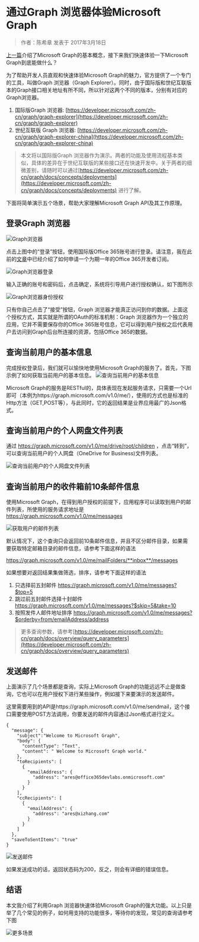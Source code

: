 # 通过Graph 浏览器体验Microsoft Graph
> 作者：陈希章 发表于 2017年3月18日

[上一篇](microsoftgraphoverview.md)介绍了Microsoft Graph的基本概念，接下来我们快速体验一下Microsoft Graph到底能做什么？

为了帮助开发人员直观和快速体验Microsoft Graph的魅力，官方提供了一个专门的工具，叫做Graph 浏览器（Graph Explorer）。同时，由于国际版和世纪互联版本的Graph接口相关地址有所不同，所以针对这两个不同的版本，分别有对应的Graph浏览器。

1. 国际版Graph 浏览器: [https://developer.microsoft.com/zh-cn/graph/graph-explorer](https://developer.microsoft.com/zh-cn/graph/graph-explorer)
2. 世纪互联版 Graph 浏览器: [https://developer.microsoft.com/zh-cn/graph/graph-explorer-china](https://developer.microsoft.com/zh-cn/graph/graph-explorer-china)

> 本文将以国际版Graph 浏览器作为演示。两者的功能及使用流程基本类似，具体的差异在于世纪互联版的某些接口还在快速开发中。关于两者的细微差别，请随时可以通过[https://developer.microsoft.com/zh-cn/graph/docs/concepts/deployments](https://developer.microsoft.com/zh-cn/graph/docs/concepts/deployments) 进行了解。

下面将简单演示五个场景，帮助大家理解Microsoft Graph API及其工作原理。

## 登录Graph 浏览器
![Graph浏览器](./images/graphexplorer.PNG)

点击上图中的“登录”按钮，使用国际版Office 365账号进行登录。请注意，我在此前的[文章](office365devenv.md)中已经介绍了如何申请一个为期一年的Office 365开发者订阅。

![Graph浏览器登录](./images/graphexplorelogin.PNG)

输入正确的账号和密码后，点击确定，系统将引导用户进行授权确认，如下图所示

![Graph浏览器身份授权](./images/graphexplorerauthorization.PNG)

只有你自己点击了“接受”按钮，Graph 浏览器才能真正访问到你的数据。上面这个授权方式，其实就是所谓的OAuth的标准机制：Graph 浏览器作为一个独立的应用，它并不需要保存你的Office 365账号信息，它可以得到用户授权之后代表用户去访问到Graph后台所连接的资源，包括Office 365的数据。


## 查询当前用户的基本信息

完成授权登录后，我们就可以愉快地使用Microsoft Graph的服务了。首先，下图示例了如何获取当前用户的基本信息。
![查询当前用户的基本信息](./images/graphexploregetuserinfo.PNG)

Microsoft Graph的服务是RESTful的，具体表现在发起服务请求，只需要一个Url即可（本例为https://graph.microsoft.com/v1.0/me/），使用的方式也是标准的Http方法（GET,POST等），与此同时，它的返回结果是业界应用最广的Json格式。

## 查询当前用户的个人网盘文件列表
通过 https://graph.microsoft.com/v1.0/me/drive/root/children ，点击“转到”，可以查询当前用户的个人网盘（OneDrive for Business)文件列表。

![查询当前用户的个人网盘文件列表](./images/graphexplorermyodfb.PNG)


## 查询当前用户的收件箱前10条邮件信息
使用Microsoft Graph，在得到用户授权的前提下，应用程序可以读取到用户的邮件列表，所使用的服务请求地址是 https://graph.microsoft.com/v1.0/me/messages 

![获取用户的邮件列表](./images/graphexplorergetusermessages.PNG)

默认情况下，这个查询只会返回前10条邮件信息，并且不区分邮件目录，如果需要获取特定邮箱目录的邮件信息，请参考下面这样的语法

https://graph.microsoft.com/v1.0/me/mailFolders/**inbox**/messages

如果想要对返回结果集做筛选，排序，请参考下面这样的语法
1. 只选择前五封邮件  https://graph.microsoft.com/v1.0/me/messages?$top=5
2. 跳过前五封邮件选择十封邮件 https://graph.microsoft.com/v1.0/me/messages?$skip=5&take=10
3. 按照发件人邮件地址排序 https://graph.microsoft.com/v1.0/me/messages?$orderby=from/emailAddress/address

> 更多查询参数，请参考[https://developer.microsoft.com/zh-cn/graph/docs/overview/query_parameters](https://developer.microsoft.com/zh-cn/graph/docs/overview/query_parameters)

## 发送邮件

上面演示了几个场景都是查询，实际上Microsoft Graph的功能远远不止是做查询，它也可以在用户授权下进行某些操作，例如接下来要演示的发送邮件。

这里需要用到的API是https://graph.microsoft.com/v1.0/me/sendmail，这个接口需要使用POST方法调用，你要发送的邮件内容通过Json格式进行定义。

```
{
  "message": {
    "subject":"Welcome to Microsoft Graph",
    "body": {
      "contentType": "Text",
      "content": " Welcome to Microsoft Graph world."
    },
    "toRecipients": [
      {
        "emailAddress": {
          "address": "ares@office365devlabs.onmicrosoft.com"
        }
      }
    ],
    "ccRecipients": [
      {
        "emailAddress": {
          "address": "ares@xizhang.com"
        }
      }
    ]
  },
  "saveToSentItems": "true"
}

```

![发送邮件](./images/graphexplorersendmail.PNG)

如果发送成功的话，返回状态码为200，反之，则会有详细的错误信息。

## 结语
本文我介绍了利用Graph 浏览器快速体验Microsoft Graph的强大功能。以上只是举了几个常见的例子，如何用支持的功能很多，等待你的发现，常见的查询请参考下图

![更多场景](./images/graphexplorerquerysample.PNG)

